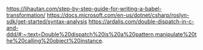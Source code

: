 https://lihautan.com/step-by-step-guide-for-writing-a-babel-transformation/
https://docs.microsoft.com/en-us/dotnet/csharp/roslyn-sdk/get-started/syntax-analysis
https://ardalis.com/double-dispatch-in-c-and-ddd/#:~:text=Double%20dispatch%20is%20a%20pattern,manipulate%20the%20calling%20object%20instance.